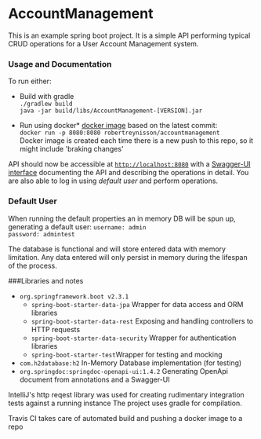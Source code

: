# AccountManagement

This is an example spring boot project. It is a simple API performing typical CRUD operations for a User Account Management system.

### Usage and Documentation

To run either: 

* Build with gradle  
   ```./gradlew build```   
   ```java -jar build/libs/AccountManagement-[VERSION].jar```   
 
* Run using docker* [docker image](https://hub.docker.com/r/robertreynisson/accountmanagement) based on the latest commit:  
```docker run -p 8080:8080 robertreynisson/accountmanagement```  
  Docker image is created each time there is a new push to this repo, so it might include 'braking changes'
 
  
API should now be accessible at [```http://localhost:8080```](http://localhost:8080) with a 
[Swagger-UI interface](http://localhost:8080/api/swagger-ui.html) documenting the API and describing the 
operations in detail. You are also able to log in using _default user_ and perform operations.

### Default User
When running the default properties an in memory DB will be spun up, generating a default user:
```username: admin```   
```password: admintest```

The database is functional and will store entered data with memory limitation. Any data entered will only persist in memory during the lifespan of the process. 

   

###Libraries and notes
* ```org.springframework.boot v2.3.1``` 
   * ```spring-boot-starter-data-jpa``` Wrapper for data access and ORM libraries
   * ```spring-boot-starter-data-rest```     Exposing and handling controllers to HTTP requests
   * ```spring-boot-starter-data-security``` Wrapper for authentication libraries
   * ```spring-boot-starter-test```Wrapper for testing and mocking 
*  ```com.h2database:h2``` In-Memory Database implementation (for testing)
* ```org.springdoc:springdoc-openapi-ui:1.4.2``` Generating OpenApi document from annotations and a Swagger-UI
 
IntelliJ's http reqest library was used for creating rudimentary integration tests against a running instance
The project uses gradle for compilation.

Travis CI takes care of automated build and pushing a docker image to a repo
 
 